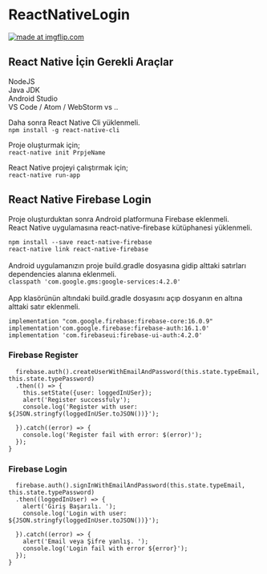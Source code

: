 # ReactNativeLogin
<a href="https://imgflip.com/gif/34voh9"><img src="https://i.imgflip.com/34voh9.gif" title="made at imgflip.com"/></a>
## React Native İçin Gerekli Araçlar
NodeJS </br>
Java JDK </br>
Android Studio </br>
VS Code / Atom / WebStorm vs ..</br>

Daha sonra React Native Cli yüklenmeli. </br>
`npm install -g react-native-cli`</br>

Proje oluşturmak için;  </br>
`react-native init PrpjeName` </br>

 React Native projeyi çalıştırmak için;  
`react-native run-app`
## React Native Firebase Login
Proje oluşturduktan sonra Android platformuna Firebase eklenmeli. </br>
React Native uygulamasına react-native-firebase kütüphanesi yüklenmeli. </br>

`npm install --save react-native-firebase`</br>
`react-native link react-native-firebase`</br></br>
Android uygulamanızın proje build.gradle dosyasına gidip alttaki satırları dependencies alanına eklenmeli.</br>
`classpath 'com.google.gms:google-services:4.2.0'`</br></br>
App klasörünün altındaki build.gradle dosyasını açıp dosyanın en altına alttaki satır eklenmeli.</br>
```implementation "com.google.android.gms:play-services-base:16.1.0"
implementation "com.google.firebase:firebase-core:16.0.9"
implementation'com.google.firebase:firebase-auth:16.1.0'
implementation 'com.firebaseui:firebase-ui-auth:4.2.0'
```
### Firebase Register
```onRegister = () => {
  firebase.auth().createUserWithEmailAndPassword(this.state.typeEmail, this.state.typePassword)
  .then(() => {
    this.setState({user: loggedInUSer});
    alert('Register successfuly');
    console.log('Register with user: ${JSON.stringfy(loggedInUSer.toJSON())}');
  
  }).catch((error) => {
    console.log('Register fail with error: $(error)');
  });
}
```
### Firebase Login
```onLogin = () => {
  firebase.auth().signInWithEmailAndPassword(this.state.typeEmail, this.state.typePassword)
  .then((loggedInUser) => {
    alert('Giriş Başarılı. ');
    console.log('Login with user: ${JSON.stringfy(loggedInUser.toJSON())}');    

  }).catch((error) => {
    alert('Email veya Şifre yanlış. ');
    console.log('Login fail with error ${error}');
  });
}
```

